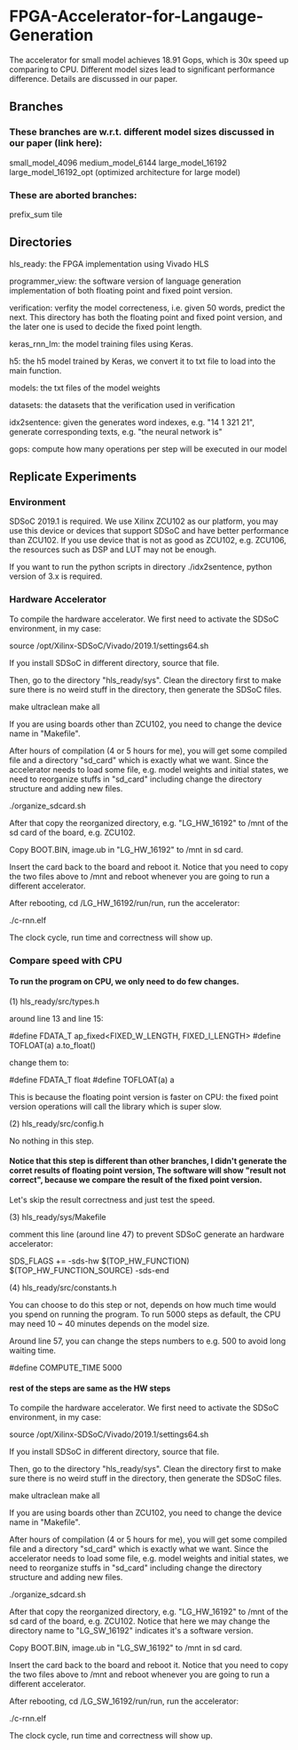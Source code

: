 # FPGA-Accelerator-for-Langauge-Generation

The accelerator for small model achieves 18.91 Gops, which is 30x speed up comparing to CPU. Different model sizes lead to significant performance difference. Details are discussed in our paper.

## Branches
### These branches are w.r.t. different model sizes discussed in our paper (link here):
small_model_4096
medium_model_6144
large_model_16192
large_model_16192_opt (optimized architecture for large model)

### These are aborted branches:
prefix_sum
tile


## Directories

hls_ready: the FPGA implementation using Vivado HLS

programmer_view: the software version of language generation implementation of both floating point and fixed point version.

verification: verfity the model correcteness, i.e. given 50 words, predict the next. This directory has both the floating point and fixed point version, and the later one is used to decide the fixed point length.

keras_rnn_lm: the model training files using Keras.

h5: the h5 model trained by Keras, we convert it to txt file to load into the main function.

models: the txt files of the model weights

datasets: the datasets that the verification used in verification

idx2sentence: given the generates word indexes, e.g. "14 1 321 21", generate corresponding texts, e.g. "the neural network is"

gops: compute how many operations per step will be executed in our model

## Replicate Experiments

### Environment

SDSoC 2019.1 is required. We use Xilinx ZCU102 as our platform, you may use this device or devices that support SDSoC and have better performance than ZCU102. If you use device that is not as good as ZCU102, e.g. ZCU106, the resources such as DSP and LUT may not be enough.

If you want to run the python scripts in directory ./idx2sentence, python version of 3.x is required.

### Hardware Accelerator

To compile the hardware accelerator. We first need to activate the SDSoC environment, in my case:

source /opt/Xilinx-SDSoC/Vivado/2019.1/settings64.sh

If you install SDSoC in different directory, source that file.

Then, go to the directory "hls_ready/sys". Clean the directory first to make sure there is no weird stuff in the directory, then generate the SDSoC files.

make ultraclean
make all

If you are using boards other than ZCU102, you need to change the device name in "Makefile".

After hours of compilation (4 or 5 hours for me), you will get some compiled file and a directory "sd_card" which is exactly what we want. Since the accelerator needs to load some file, e.g. model weights and initial states, we need to reorganize stuffs in "sd_card" including change the directory structure and adding new files.

./organize_sdcard.sh

After that copy the reorganized directory, e.g. "LG_HW_16192" to /mnt of the sd card of the board, e.g. ZCU102.

Copy BOOT.BIN, image.ub in "LG_HW_16192" to /mnt in sd card.

Insert the card back to the board and reboot it. Notice that you need to copy the two files above to /mnt and reboot whenever you are going to run a different accelerator.

After rebooting, cd /LG_HW_16192/run/run, run the accelerator:

./c-rnn.elf

The clock cycle, run time and correctness will show up.


### Compare speed with CPU

#### To run the program on CPU, we only need to do few changes.

(1) hls_ready/src/types.h

around line 13 and line 15:

#define FDATA_T ap_fixed<FIXED_W_LENGTH, FIXED_I_LENGTH>
#define TOFLOAT(a) a.to_float()

change them to:

#define FDATA_T float
#define TOFLOAT(a) a

This is because the floating point version is faster on CPU: the fixed point version operations will call the library which is super slow.

(2) hls_ready/src/config.h

No nothing in this step.

#### Notice that this step is different than other branches, I didn't generate the corret results of floating point version, The software will show "result not correct", because we compare the result of the fixed point version.

Let's skip the result correctness and just test the speed.

(3) hls_ready/sys/Makefile

comment this line (around line 47) to prevent SDSoC generate an hardware accelerator:

SDS_FLAGS += -sds-hw $(TOP_HW_FUNCTION) $(TOP_HW_FUNCTION_SOURCE) -sds-end

(4) hls_ready/src/constants.h

You can choose to do this step or not, depends on how much time would you spend on running the program. To run 5000 steps as default, the CPU may need 10 ~ 40 minutes depends on the model size.

Around line 57, you can change the steps numbers to e.g. 500 to avoid long waiting time.

#define COMPUTE_TIME 5000

#### rest of the steps are same as the HW steps

To compile the hardware accelerator. We first need to activate the SDSoC environment, in my case:

source /opt/Xilinx-SDSoC/Vivado/2019.1/settings64.sh

If you install SDSoC in different directory, source that file.

Then, go to the directory "hls_ready/sys". Clean the directory first to make sure there is no weird stuff in the directory, then generate the SDSoC files.

make ultraclean
make all

If you are using boards other than ZCU102, you need to change the device name in "Makefile".

After hours of compilation (4 or 5 hours for me), you will get some compiled file and a directory "sd_card" which is exactly what we want. Since the accelerator needs to load some file, e.g. model weights and initial states, we need to reorganize stuffs in "sd_card" including change the directory structure and adding new files.

./organize_sdcard.sh

After that copy the reorganized directory, e.g. "LG_HW_16192" to /mnt of the sd card of the board, e.g. ZCU102. Notice that here we may change the directory name to "LG_SW_16192" indicates it's a software version.

Copy BOOT.BIN, image.ub in "LG_SW_16192" to /mnt in sd card.

Insert the card back to the board and reboot it. Notice that you need to copy the two files above to /mnt and reboot whenever you are going to run a different accelerator.

After rebooting, cd /LG_SW_16192/run/run, run the accelerator:

./c-rnn.elf

The clock cycle, run time and correctness will show up.

